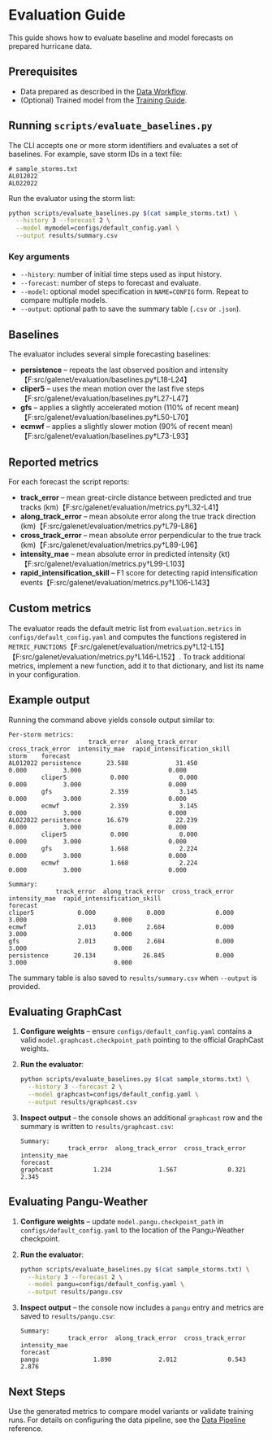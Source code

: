 # Evaluation Guide

This guide shows how to evaluate baseline and model forecasts on prepared hurricane data.

## Prerequisites
- Data prepared as described in the [Data Workflow](data_workflow.md).
- (Optional) Trained model from the [Training Guide](training.md).

## Running `scripts/evaluate_baselines.py`
The CLI accepts one or more storm identifiers and evaluates a set of baselines. For example, save storm IDs in a text file:

```text
# sample_storms.txt
AL012022
AL022022
```

Run the evaluator using the storm list:

```bash
python scripts/evaluate_baselines.py $(cat sample_storms.txt) \
  --history 3 --forecast 2 \
  --model mymodel=configs/default_config.yaml \
  --output results/summary.csv
```

### Key arguments
- `--history`: number of initial time steps used as input history.
- `--forecast`: number of steps to forecast and evaluate.
- `--model`: optional model specification in `NAME=CONFIG` form. Repeat to compare multiple models.
- `--output`: optional path to save the summary table (`.csv` or `.json`).

## Baselines
The evaluator includes several simple forecasting baselines:
- **persistence** – repeats the last observed position and intensity【F:src/galenet/evaluation/baselines.py†L18-L24】
- **cliper5** – uses the mean motion over the last five steps【F:src/galenet/evaluation/baselines.py†L27-L47】
- **gfs** – applies a slightly accelerated motion (110% of recent mean)【F:src/galenet/evaluation/baselines.py†L50-L70】
- **ecmwf** – applies a slightly slower motion (90% of recent mean)【F:src/galenet/evaluation/baselines.py†L73-L93】

## Reported metrics
For each forecast the script reports:
- **track_error** – mean great-circle distance between predicted and true tracks (km)【F:src/galenet/evaluation/metrics.py†L32-L41】
- **along_track_error** – mean absolute error along the true track direction (km)【F:src/galenet/evaluation/metrics.py†L79-L86】
- **cross_track_error** – mean absolute error perpendicular to the true track (km)【F:src/galenet/evaluation/metrics.py†L89-L96】
- **intensity_mae** – mean absolute error in predicted intensity (kt)【F:src/galenet/evaluation/metrics.py†L99-L103】
- **rapid_intensification_skill** – F1 score for detecting rapid intensification events【F:src/galenet/evaluation/metrics.py†L106-L143】

## Custom metrics
The evaluator reads the default metric list from `evaluation.metrics` in
`configs/default_config.yaml` and computes the functions registered in
`METRIC_FUNCTIONS`【F:src/galenet/evaluation/metrics.py†L12-L15】【F:src/galenet/evaluation/metrics.py†L146-L152】.
To track additional metrics, implement a new function, add it to that
dictionary, and list its name in your configuration.

## Example output
Running the command above yields console output similar to:

```text
Per-storm metrics:
                      track_error  along_track_error  cross_track_error  intensity_mae  rapid_intensification_skill
storm    forecast
AL012022 persistence       23.588             31.450              0.000          3.000                        0.000
         cliper5            0.000              0.000              0.000          3.000                        0.000
         gfs                2.359              3.145              0.000          3.000                        0.000
         ecmwf              2.359              3.145              0.000          3.000                        0.000
AL022022 persistence       16.679             22.239              0.000          3.000                        0.000
         cliper5            0.000              0.000              0.000          3.000                        0.000
         gfs                1.668              2.224              0.000          3.000                        0.000
         ecmwf              1.668              2.224              0.000          3.000                        0.000

Summary:
             track_error  along_track_error  cross_track_error  intensity_mae  rapid_intensification_skill
forecast
cliper5            0.000              0.000              0.000          3.000                        0.000
ecmwf              2.013              2.684              0.000          3.000                        0.000
gfs                2.013              2.684              0.000          3.000                        0.000
persistence       20.134             26.845              0.000          3.000                        0.000
```

The summary table is also saved to `results/summary.csv` when `--output` is provided.

## Evaluating GraphCast
1. **Configure weights** – ensure `configs/default_config.yaml` contains a valid
   `model.graphcast.checkpoint_path` pointing to the official GraphCast weights.
2. **Run the evaluator**:

   ```bash
   python scripts/evaluate_baselines.py $(cat sample_storms.txt) \
     --history 3 --forecast 2 \
     --model graphcast=configs/default_config.yaml \
     --output results/graphcast.csv
   ```

3. **Inspect output** – the console shows an additional `graphcast` row and the
   summary is written to `results/graphcast.csv`:

   ```text
   Summary:
                track_error  along_track_error  cross_track_error  intensity_mae
   forecast
   graphcast           1.234             1.567              0.321          2.345
   ```

## Evaluating Pangu-Weather
1. **Configure weights** – update `model.pangu.checkpoint_path` in
   `configs/default_config.yaml` to the location of the Pangu-Weather
   checkpoint.
2. **Run the evaluator**:

   ```bash
   python scripts/evaluate_baselines.py $(cat sample_storms.txt) \
     --history 3 --forecast 2 \
     --model pangu=configs/default_config.yaml \
     --output results/pangu.csv
   ```

3. **Inspect output** – the console now includes a `pangu` entry and metrics are
   saved to `results/pangu.csv`:

   ```text
   Summary:
                track_error  along_track_error  cross_track_error  intensity_mae
   forecast
   pangu               1.890             2.012              0.543          2.876
   ```

## Next Steps
Use the generated metrics to compare model variants or validate training runs. For details on configuring the data pipeline, see the [Data Pipeline](data_pipeline.md) reference.

